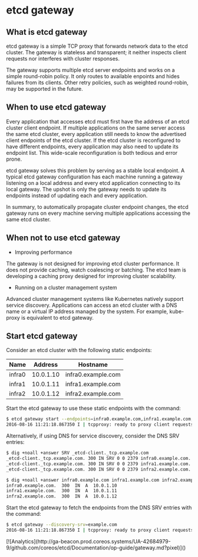# etcd gateway

## What is etcd gateway

etcd gateway is a simple TCP proxy that forwards network data to the etcd cluster. The gateway is stateless and transparent; it neither inspects client requests nor interferes with cluster responses.

The gateway supports multiple etcd server endpoints and works on a simple round-robin policy. It only routes to available enpoints and hides failures from its clients. Other retry policies, such as weighted round-robin, may be supported in the future.

## When to use etcd gateway

Every application that accesses etcd must first have the address of an etcd cluster client endpoint. If multiple applications on the same server access the same etcd cluster, every application still needs to know the advertised client endpoints of the etcd cluster. If the etcd cluster is reconfigured to have different endpoints, every application may also need to update its endpoint list. This wide-scale reconfiguration is both tedious and error prone.

etcd gateway solves this problem by serving as a stable local endpoint. A typical etcd gateway configuration has 
each machine running a gateway listening on a local address and every etcd application connecting to its local gateway. The upshot is only the gateway needs to update its endpoints instead of updating each and every application.

In summary, to automatically propagate cluster endpoint changes, the etcd gateway runs on every machine serving multiple applications accessing the same etcd cluster.

## When not to use etcd gateway

- Improving performance

The gateway is not designed for improving etcd cluster performance. It does not provide caching, watch coalescing or batching. The etcd team is developing a caching proxy designed for improving cluster scalability. 

- Running on a cluster management system

Advanced cluster management systems like Kubernetes natively support service discovery. Applications can access an etcd cluster with a DNS name or a virtual IP address managed by the system. For example, kube-proxy is equivalent to etcd gateway.

## Start etcd gateway

Consider an etcd cluster with the following static endpoints:

|Name|Address|Hostname|
|------|---------|------------------|
|infra0|10.0.1.10|infra0.example.com|
|infra1|10.0.1.11|infra1.example.com|
|infra2|10.0.1.12|infra2.example.com|

Start the etcd gateway to use these static endpoints with the command:

```bash
$ etcd gateway start --endpoints=infra0.example.com,infra1.example.com,infra2.example.com
2016-08-16 11:21:18.867350 I | tcpproxy: ready to proxy client requests to [...]
```

Alternatively, if using DNS for service discovery, consider the DNS SRV entries:

```bash
$ dig +noall +answer SRV _etcd-client._tcp.example.com
_etcd-client._tcp.example.com. 300 IN SRV 0 0 2379 infra0.example.com.
_etcd-client._tcp.example.com. 300 IN SRV 0 0 2379 infra1.example.com.
_etcd-client._tcp.example.com. 300 IN SRV 0 0 2379 infra2.example.com.
```

```bash
$ dig +noall +answer infra0.example.com infra1.example.com infra2.example.com
infra0.example.com.  300  IN  A  10.0.1.10
infra1.example.com.  300  IN  A  10.0.1.11
infra2.example.com.  300  IN  A  10.0.1.12
```

Start the etcd gateway to fetch the endpoints from the DNS SRV entries with the command:

```bash
$ etcd gateway --discovery-srv=example.com
2016-08-16 11:21:18.867350 I | tcpproxy: ready to proxy client requests to [...]
```

<!-- BEGIN ANALYTICS --> [![Analytics](http://ga-beacon.prod.coreos.systems/UA-42684979-9/github.com/coreos/etcd/Documentation/op-guide/gateway.md?pixel)]() <!-- END ANALYTICS -->
